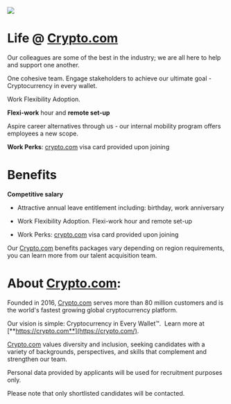 ![](https://lh7-rt.googleusercontent.com/docsz/AD_4nXe4svlaHoNUeCDBIQnhpuQHGoKhs2vEirhiTAsbe2B6H7a0uuauRhzTGwcoapAHL7_PfFnI0hkAZ3h3yvfNy1p6OB-pabtC5emhTA5bCLfIBs27IwTNhquMvK5I5l1gfzwI80266w?key=0SyCjnrIk_kPUPJCu8vG8igd)

# Life @ [Crypto.com](http://crypto.com/)

Our colleagues are some of the best in the industry; we are all here to help and support one another.

One cohesive team. Engage stakeholders to achieve our ultimate goal - Cryptocurrency in every wallet.

Work Flexibility Adoption.

**Flexi-work** hour and **remote set-up**

Aspire career alternatives through us - our internal mobility program offers employees a new scope.

**Work Perks**: [crypto.com](http://crypto.com/) visa card provided upon joining

# Benefits

**Competitive salary**

*   Attractive annual leave entitlement including: birthday, work anniversary
    
*   Work Flexibility Adoption. Flexi-work hour and remote set-up
    
*   Work Perks: [crypto.com](http://crypto.com/) visa card provided upon joining
    

Our [Crypto.com](http://crypto.com/) benefits packages vary depending on region requirements, you can learn more from our talent acquisition team.

# About [Crypto.com](http://crypto.com/):

Founded in 2016, [Crypto.com](http://crypto.com/) serves more than 80 million customers and is the world's fastest growing global cryptocurrency platform. 

Our vision is simple: Cryptocurrency in Every Wallet™.  Learn more at [**https://crypto.com**](https://crypto.com/).

[Crypto.com](http://crypto.com/) values diversity and inclusion, seeking candidates with a variety of backgrounds, perspectives, and skills that complement and strengthen our team.

Personal data provided by applicants will be used for recruitment purposes only.

Please note that only shortlisted candidates will be contacted.
